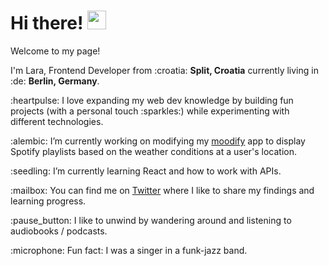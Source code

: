<h1> Hi there! <img src="https://emojis.slackmojis.com/emojis/images/1577305505/7373/hand_wave.gif?1577305505" width="30"/></h1>

<p>Welcome to my page!</p>

<p>I'm Lara, Frontend Developer from :croatia: <b>Split, Croatia</b> currently living in :de: <b>Berlin, Germany</b>. </p>

<p>:heartpulse: I love expanding my web dev knowledge by building fun projects (with a personal touch :sparkles:) while experimenting with different technologies.</p>

<p>:alembic: I’m currently working on modifying my <a href="https://github.com/lara-isak/moodify">moodify</a> app to display Spotify playlists based on the weather conditions at a user's location.</p>

<p>:seedling: I’m currently learning React and how to work with APIs.</p>

<p>:mailbox: You can find me on <a href="https://twitter.com/lara_isak">Twitter</a> where I like to share my findings and learning progress.</p>

<p>:pause_button: I like to unwind by wandering around and listening to audiobooks / podcasts.</p>

<p>:microphone: Fun fact: I was a singer in a funk-jazz band.</p>
